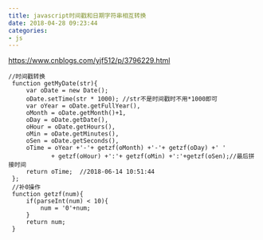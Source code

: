 ```yaml
---
title: javascript时间戳和日期字符串相互转换
date: 2018-04-28 09:23:44
categories:
- js   
---
```


https://www.cnblogs.com/yjf512/p/3796229.html

 	//时间戳转换
	 function getMyDate(str){ 
	     var oDate = new Date();
	     oDate.setTime(str * 1000); //str不是时间戳时不用*1000即可
	     var oYear = oDate.getFullYear(),  
	     oMonth = oDate.getMonth()+1,  
	     oDay = oDate.getDate(),  
	     oHour = oDate.getHours(),  
	     oMin = oDate.getMinutes(),  
	     oSen = oDate.getSeconds(),  
	     oTime = oYear +'-'+ getzf(oMonth) +'-'+ getzf(oDay) +' '
				+ getzf(oHour) +':'+ getzf(oMin) +':'+getzf(oSen);//最后拼接时间  
	     return oTime;  //2018-06-14 10:51:44
	 }; 
 	 //补0操作
	 function getzf(num){  
	     if(parseInt(num) < 10){  
	         num = '0'+num;  
	     }  
	     return num;  
	 }